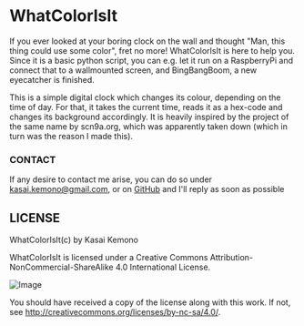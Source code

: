 # WhatColorIsIt
If you ever looked at your boring clock on the wall and thought "Man, this thing could use some color", fret no more! WhatColorIsIt is here to help you. 
Since it is a basic python script, you can e.g. let it run on a RaspberryPi and connect that to a wallmounted screen, and BingBangBoom, a new eyecatcher is finished. 

This is a simple digital clock which changes its colour, depending on the time of day. 
For that, it takes the current time, reads it as a hex-code and changes its background accordingly. 
It is heavily inspired by the project of the same name by scn9a.org, which was apparently taken down (which in turn was the reason I made this).

 
 ### CONTACT

If any desire to contact me arise, you can do so under kasai.kemono@gmail.com, or on [GitHub](https://github.com/KasaiKemono) and I'll reply as soon as possible

## LICENSE

WhatColorIsIt(c) by Kasai Kemono

WhatColorIsIt is licensed under a
Creative Commons Attribution-NonCommercial-ShareAlike 4.0 International License.

![Image](https://licensebuttons.net/l/by-nc-sa/4.0/88x31.png)

You should have received a copy of the license along with this
work. If not, see <http://creativecommons.org/licenses/by-nc-sa/4.0/>.

